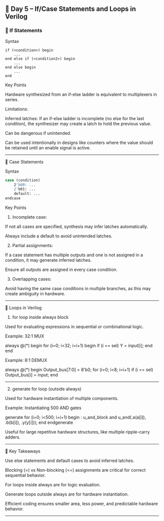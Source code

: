 ## 📘 Day 5 – If/Case Statements and Loops in Verilog


### 🔹 If Statements

Syntax
```
if (<condition>) begin
    ...
end else if (<condition2>) begin
    ...
end else begin
    ...
end
```
Key Points

Hardware synthesized from an if-else ladder is equivalent to multiplexers in series.

Limitations:

Inferred latches: If an if-else ladder is incomplete (no else for the last condition), the synthesizer may create a latch to hold the previous value.

Can be dangerous if unintended.

Can be used intentionally in designs like counters where the value should be retained until an enable signal is active.




---

🔹 Case Statements

Syntax

```bash
case (condition)
    2'b00: ...
    2'b01: ...
    default: ...
endcase
```
Key Points

1. Incomplete case:

If not all cases are specified, synthesis may infer latches automatically.

Always include a default to avoid unintended latches.



2. Partial assignments:

If a case statement has multiple outputs and one is not assigned in a condition, it may generate inferred latches.

Ensure all outputs are assigned in every case condition.



3. Overlapping cases:

Avoid having the same case conditions in multiple branches, as this may create ambiguity in hardware.





---

🔹 Loops in Verilog

1. for loop inside always block

Used for evaluating expressions in sequential or combinational logic.


Example: 32:1 MUX

always @(*) begin
    for (i=0; i<32; i=i+1) begin
        if (i == sel)
            Y = input[i];
    end
end

Example: 8:1 DEMUX

always @(*) begin
    Output_bus[7:0] = 8'b0;
    for (i=0; i<8; i=i+1)
        if (i == sel)
            Output_bus[i] = input;
end


---

2. generate for loop (outside always)

Used for hardware instantiation of multiple components.


Example: Instantiating 500 AND gates

generate
    for (i=0; i<500; i=i+1) begin : u_and_block
        and u_and(.a(a[i]), .b(b[i]), .y(y[i]));
    end
endgenerate

Useful for large repetitive hardware structures, like multiple ripple-carry adders.



---

🔹 Key Takeaways

Use else statements and default cases to avoid inferred latches.

Blocking (=) vs Non-blocking (<=) assignments are critical for correct sequential behavior.

For loops inside always are for logic evaluation.

Generate loops outside always are for hardware instantiation.

Efficient coding ensures smaller area, less power, and predictable hardware behavior.



---